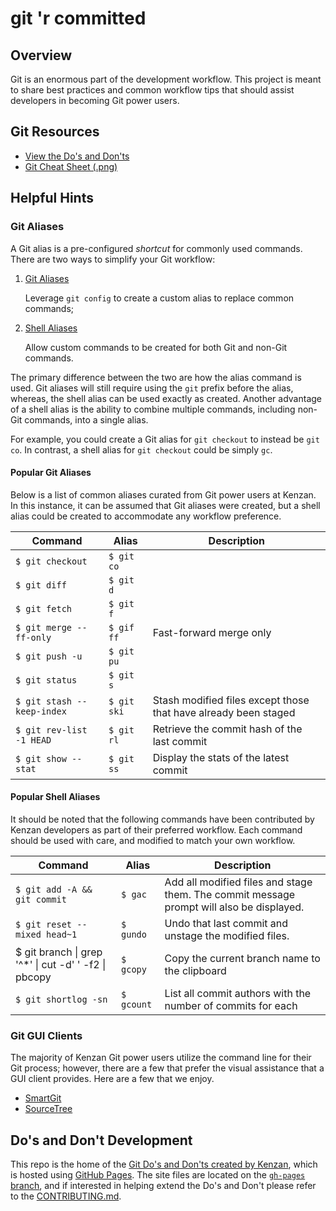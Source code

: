 # git 'r committed

## Overview
Git is an enormous part of the development workflow. This project is meant to share best practices and common workflow tips that should assist developers in becoming Git power users.

## Git Resources
- [View the Do's and Don'ts](https://kenzanlabs.github.io/git-r-committed)
- [Git Cheat Sheet (.png)](https://kenzanlabs.github.io/git-r-committed/images/Kenzan_Git_Cheat_Sheet.png) 

## Helpful Hints

### Git Aliases

A Git alias is a pre-configured _shortcut_ for commonly used commands. There are two ways to simplify your Git workflow:

1. [Git Aliases](https://git-scm.com/book/en/v2/Git-Basics-Git-Aliases)

    Leverage `git config` to create a custom alias to replace common commands;
1. [Shell Aliases](http://www.tldp.org/LDP/abs/html/aliases.html)

    Allow custom commands to be created for both Git and non-Git commands.

The primary difference between the two are how the alias command is used. Git aliases will still require using the `git` prefix before the alias, whereas, the shell alias can be used exactly as created. Another advantage of a shell alias is the ability to combine multiple commands, including non-Git commands, into a single alias.

For example, you could create a Git alias for `git checkout` to instead be `git co`. In contrast, a shell alias for `git checkout` could be simply `gc`. 

#### Popular Git Aliases

Below is a list of common aliases curated from Git power users at Kenzan. In this instance, it can be assumed that Git aliases were created, but a shell alias could be created to accommodate any workflow preference.

|Command|Alias|Description|
|-------|-----|-----------|
|`$ git checkout`|`$ git co`|
|`$ git diff`|`$ git d`|
|`$ git fetch`|`$ git f`|
|`$ git merge --ff-only`|`$ gif ff`|Fast-forward merge only|
|`$ git push -u`|`$ git pu`|
|`$ git status`|`$ git s`|
|`$ git stash --keep-index`|`$ git ski`|Stash modified files except those that have already been staged|
|`$ git rev-list -1 HEAD`|`$ git rl`|Retrieve the commit hash of the last commit|
|`$ git show --stat`|`$ git ss`|Display the stats of the latest commit|

#### Popular Shell Aliases

It should be noted that the following commands have been contributed by Kenzan developers as part of their preferred workflow. Each command should be used with care, and modified to match your own workflow.

|Command|Alias|Description|
|-------|-----|-----------|
|`$ git add -A && git commit`|`$ gac`|Add all modified files and stage them. The commit message prompt will also be displayed.|
|`$ git reset --mixed head~1`|`$ gundo`|Undo that last commit and unstage the modified files.|
|$ git branch &#124; grep '^\*' &#124; cut -d' ' -f2 &#124; pbcopy|`$ gcopy`|Copy the current branch name to the clipboard|
|`$ git shortlog -sn`|`$ gcount`|List all commit authors with the number of commits for each|

### Git GUI Clients

The majority of Kenzan Git power users utilize the command line for their Git process; however, there are a few that prefer the visual assistance that a GUI client provides. Here are a few that we enjoy.

- [SmartGit](https://www.syntevo.com/smartgit/)
- [SourceTree](https://www.sourcetreeapp.com/)

## Do's and Don't Development

This repo is the home of the [Git Do's and Don'ts created by Kenzan](https://kenzanlabs.github.io/git-r-committed), which is hosted using [GitHub Pages](https://pages.github.com/). The site files are located on the [`gh-pages` branch](https://github.com/kenzanlabs/git-r-committed/tree/gh-pages), and if interested in helping extend the Do's and Don't please refer to the [CONTRIBUTING.md](./CONTRIBUTING.md
).

